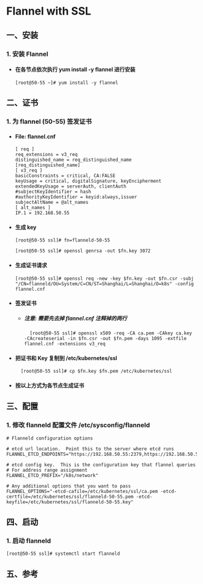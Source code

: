 # Flannel with SSL

## 一、安装
### 1. 安装 Flannel
- #### 在各节点依次执行 yum install -y flannel 进行安装

      [root@50-55 ~]# yum install -y flannel

## 二、证书
### 1. 为 flannel (50-55) 签发证书
- #### File: flannel.cnf

      [ req ]
      req_extensions = v3_req
      distinguished_name = req_distinguished_name
      [req_distinguished_name]
      [ v3_req ]
      basicConstraints = critical, CA:FALSE
      keyUsage = critical, digitalSignature, keyEncipherment
      extendedKeyUsage = serverAuth, clientAuth
      #subjectKeyIdentifier = hash
      #authorityKeyIdentifier = keyid:always,issuer
      subjectAltName = @alt_names
      [ alt_names ]
      IP.1 = 192.168.50.55

- #### 生成 key

      [root@50-55 ssl]# fn=flanneld-50-55

      [root@50-55 ssl]# openssl genrsa -out $fn.key 3072

- #### 生成证书请求

      [root@50-55 ssl]# openssl req -new -key $fn.key -out $fn.csr -subj "/CN=flanneld/OU=System/C=CN/ST=Shanghai/L=Shanghai/O=k8s" -config flannel.cnf

- #### 签发证书

  - ##### 注意: 需要先去掉 flannel.cnf 注释掉的两行

          [root@50-55 ssl]# openssl x509 -req -CA ca.pem -CAkey ca.key -CAcreateserial -in $fn.csr -out $fn.pem -days 1095 -extfile flannel.cnf -extensions v3_req

- #### 把证书和 Key 复制到 /etc/kubernetes/ssl

        [root@50-55 ssl]# cp $fn.key $fn.pem /etc/kubernetes/ssl

- #### 按以上方式为各节点生成证书

## 三、配置
### 1. 修改 flanneld 配置文件 /etc/sysconfig/flanneld

    # Flanneld configuration options  

    # etcd url location.  Point this to the server where etcd runs
    FLANNEL_ETCD_ENDPOINTS="https://192.168.50.55:2379,https://192.168.50.56:2379,https://192.168.50.57:2379"

    # etcd config key.  This is the configuration key that flannel queries
    # For address range assignment
    FLANNEL_ETCD_PREFIX="/k8s/network"

    # Any additional options that you want to pass
    FLANNEL_OPTIONS="-etcd-cafile=/etc/kubernetes/ssl/ca.pem -etcd-certfile=/etc/kubernetes/ssl/flanneld-50-55.pem -etcd-keyfile=/etc/kubernetes/ssl/flanneld-50-55.key"

## 四、启动
### 1. 启动 flanneld

    [root@50-55 ssl]# systemctl start flanneld


## 五、参考
